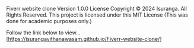 Fiverr website clone
Version 1.0.0 License 
Copyright © 2024 Isuranga.
All Rights Reserved. 
This project is licensed under this MIT License
(This was done for academic purposes only.)

Follow the link below to view... 
[https://isurangavithanawasam.github.io/Fiverr-website-clone/]
